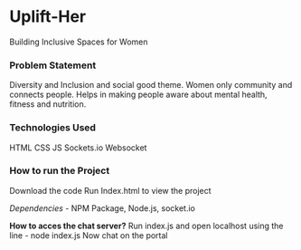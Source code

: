 # Uplift-Her
Building Inclusive Spaces for Women

### Problem Statement
Diversity and Inclusion and social good theme.
Women only community and connects people. Helps in making people aware about mental health, fitness and nutrition.


### Technologies Used
HTML
CSS
JS
Sockets.io
Websocket

### How to run the Project 
Download the code 
Run Index.html to view the project

*Dependencies -* 
NPM Package, Node.js, socket.io

**How to acces the chat server?**
Run index.js and open localhost using the line - node index.js
Now chat on the portal

